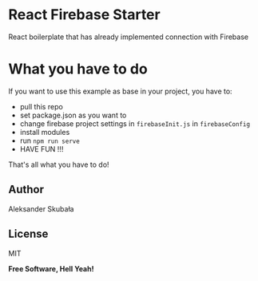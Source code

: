# React Firebase Starter

React boilerplate that has already implemented connection with Firebase

# What you have to do

If you want to use this example as base in your project, you have to:
  - pull this repo
  - set package.json as you want to
  - change firebase project settings in `firebaseInit.js` in `firebaseConfig`
  - install modules
  - run `npm run serve`
  - HAVE FUN !!!

That's all what you have to do!

Author
----
Aleksander Skubała

License
----
MIT

**Free Software, Hell Yeah!**
